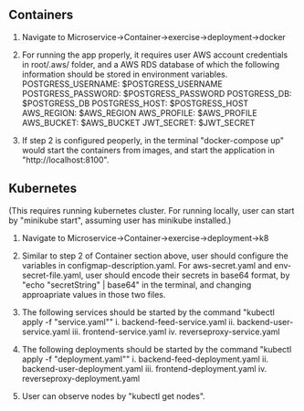 ## Containers
 
1. Navigate to Microservice->Container->exercise->deployment->docker
2. For running the app properly, it requires user AWS account credentials in root/.aws/ folder, and a AWS RDS database of which the following information should be stored in environment variables. 
   POSTGRESS_USERNAME: $POSTGRESS_USERNAME
   POSTGRESS_PASSWORD: $POSTGRESS_PASSWORD 
   POSTGRESS_DB: $POSTGRESS_DB 
   POSTGRESS_HOST: $POSTGRESS_HOST 
   AWS_REGION: $AWS_REGION 
   AWS_PROFILE: $AWS_PROFILE 
   AWS_BUCKET: $AWS_BUCKET
   JWT_SECRET: $JWT_SECRET

3. If step 2 is configured peoperly, in the terminal "docker-compose up" would start the containers from images, and start the application in "http://localhost:8100". 


## Kubernetes
(This requires running kubernetes cluster. For running locally, user can start by "minikube start", assuming user has minikube installed.)

1. Navigate to Microservice->Container->exercise->deployment->k8
2. Similar to step 2 of Container section above, user should configure the variables in configmap-description.yaml. For aws-secret.yaml and env-secret-file.yaml, user should encode their secrets in base64 format, by "echo "secretString" | base64" in the terminal, and changing approapriate values in those two files. 
3. The following services should be started by the command "kubectl apply -f "service.yaml""
     i. backend-feed-service.yaml
     ii. backend-user-service.yaml
     iii. frontend-service.yaml
     iv. reverseproxy-service.yaml
4. The following deployments should be started by the command "kubectl apply -f "deployment.yaml""
     i. backend-feed-deployment.yaml
     ii. backend-user-deployment.yaml
     iii. frontend-deployment.yaml
     iv. reverseproxy-deployment.yaml

5. User can observe nodes by "kubectl get nodes". 
